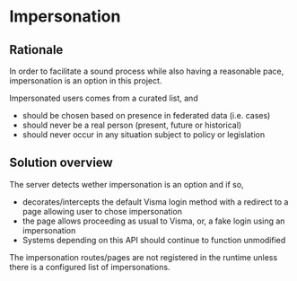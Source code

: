 # Impersonation

## Rationale

In order to facilitate a sound process while also having a reasonable pace, impersonation is an option in this project.

Impersonated users comes from a curated list, and
- should be chosen based on presence in federated data (i.e. cases)
- should never be a real person (present, future or historical)
- should never occur in any situation subject to policy or legislation

## Solution overview

The server detects wether impersonation is an option and if so,
- decorates/intercepts the default Visma login method with a redirect to a page allowing user to chose impersonation
- the page allows proceeding as usual to Visma, or, a fake login using an impersonation
- Systems depending on this API should continue to function unmodified

The impersonation routes/pages are not registered in the runtime unless there is a configured list of impersonations.
